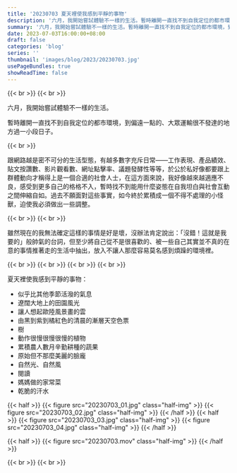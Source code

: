```yaml
---
title: '20230703 夏天裡使我感到平靜的事物'
description: '六月，我開始嘗試體驗不一樣的生活。暫時離開一直找不到自我定位的都市環境，到偏遠一點的、大眾運輸很不發達的地方過一小段日子。'
summary: '六月，我開始嘗試體驗不一樣的生活。暫時離開一直找不到自我定位的都市環境，到偏遠一點的、大眾運輸很不發達的地方過一小段日子。'
date: 2023-07-03T16:00:00+08:00
draft: false
categories: 'blog'
series: ''
thumbnail: 'images/blog/2023/20230703.jpg'
usePageBundles: true
showReadTime: false
---
```


{{< br >}}
{{< br >}}

六月，我開始嘗試體驗不一樣的生活。

暫時離開一直找不到自我定位的都市環境，到偏遠一點的、大眾運輸很不發達的地方過一小段日子。

{{< br >}}

跟網路越是密不可分的生活型態，有越多數字充斥日常——工作表現、產品績效、貼文按讚數、影片觀看數、網址點擊率、議題發酵性等等，於公於私好像都要跟上群體動向才稱得上是一個合適的社會人士，在這方面來說，我好像越來越適應不良，感受到更多自己的格格不入，暫時找不到能用什麼姿態在自我坦白與社會互動之間伸縮自如。過去不願面對這些事實，如今終於累積成一個不得不處理的小怪獸，迫使我必須做出一些調整。

{{< br >}}
{{< br >}}

雖然現在的我無法確定這樣的事情是好是壞，沒辦法肯定說出：「沒錯！這就是我要的」般帥氣的台詞，但至少將自己從不是很喜歡的、被一些自己其實並不真的在意的事情推著走的生活中抽出，放入不讓人那麼容易莫名感到煩躁的環境裡。

{{< br >}}
{{< br >}}
{{< br >}}
{{< br >}}

夏天裡使我感到平靜的事物：

- 似乎比其他季節活潑的氣息
- 遼闊大地上的田園風光
- 讓人想起歐陸風景畫的雲
- 由黑到紫到橘紅色的清晨的漸層天空色票
- 樹
- 動作很慢很慢很慢的植物
- 累積農人數月辛勤耕種的蔬果
- 原始但不那麼美麗的臉龐
- 自然光、自然風
- 閱讀
- 媽媽做的家常菜
- 乾脆的汗水

{{< half >}}
{{< figure src="20230703_01.jpg" class="half-img" >}}
{{< figure src="20230703_02.jpg" class="half-img" >}}
{{< /half >}}
{{< half >}}
{{< figure src="20230703_03.jpg" class="half-img" >}}
{{< figure src="20230703_04.jpg" class="half-img" >}}
{{< /half >}}

{{< half >}}
{{< figure src="20230703.mov" class="half-img" >}}
{{< /half >}}

{{< br >}}
{{< br >}}
